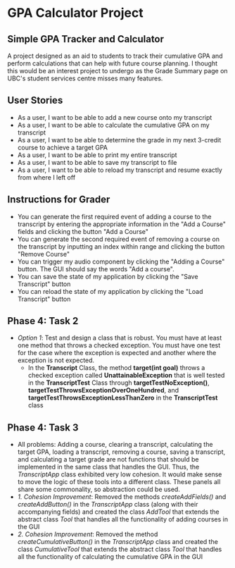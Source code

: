 # GPA Calculator Project

## Simple GPA Tracker and Calculator


A project designed as an aid to students to track their cumulative GPA and perform calculations that can help with 
future course planning. I thought this would be an interest project to undergo as the Grade Summary page on UBC's
student services centre misses many features.


## User Stories

- As a user, I want to be able to add a new course onto my transcript
- As a user, I want to be able to calculate the cumulative GPA on my transcript
- As a user, I want to be able to determine the grade in my next 3-credit course to achieve a target GPA
- As a user, I want to be able to print my entire transcript
- As a user, I want to be able to save my transcript to file
- As a user, I want to be able to reload my transcript and resume exactly from where I left off

## Instructions for Grader

- You can generate the first required event of adding a course to the transcript by entering the appropriate 
information in the "Add a Course" fields and clicking the button "Add a Course"
- You can generate the second required event of removing a course on the transcript by inputting an index within
range and clicking the button "Remove Course"
- You can trigger my audio component by clicking the "Adding a Course" button. The GUI should say the words
"Add a course".
- You can save the state of my application by clicking the "Save Transcript" button
- You can reload the state of my application by clicking the "Load Transcript" button

## Phase 4: Task 2

- *Option 1*: Test and design a class that is robust.  You must have at least one method that throws a checked 
exception. You must have one test for the case where the exception is expected and another where the exception is not 
expected.
    - In the **Transcript**  Class, the method **target(int goal)** throws a checked exception called 
    **UnattainableException** that is well tested in the **TranscriptTest** Class through **targetTestNoException()**,
     **targetTestThrowsExceptionOverOneHundred**, and **targetTestThrowsExceptionLessThanZero** in the
      **TranscriptTest** class

 ## Phase 4: Task 3

- All problems: Adding a course, clearing a transcript, calculating the target GPA, loading a transcript, removing a 
course, saving a transcript, and calculating a target grade are not functions that should be implemented in the
same class that handles the GUI. Thus, the *TranscriptApp* class exhibited very low cohesion. It would make sense
to move the logic of these tools into a different class. These panels all share some commonality, so abstraction could
 be used.
- *1. Cohesion Improvement*: Removed the methods *createAddFields()* and  *createAddButton()* in the *TranscriptApp*
  class (along with their accompanying fields) and created the class *AddTool* that extends the abstract class *Tool* 
  that handles all the functionality of adding courses in the GUI
- *2. Cohesion Improvement*: Removed the method *createCumulativeButton()* in the *TranscriptApp* class and created the
 class *CumulativeTool* that extends the abstract class *Tool* that handles all the functionality of calculating the
  cumulative GPA in the GUI
